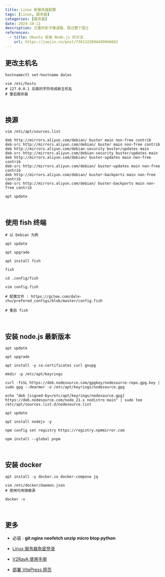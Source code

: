 ```yaml
---
title: Linux 新服务器配置
tags: [Linux, 服务器]
categories: [服务器]
date: 2024-10-11
description: 沉重的影子像道路，穿过整个国土
references:
  - title: Ubuntu 安装 Node.js 的方法
    url: https://juejin.cn/post/7361323894449946662
---
```




## 更改主机名
```shell
hostnamectl set-hostname dales

vim /etc/hosts 
# 127.0.0.1 后面的字符改成新主机名
# 重启服务器
```
<br/>

## 换源

```shell
vim /etc/apt/sources.list 
```

```shell
deb http://mirrors.aliyun.com/debian/ buster main non-free contrib
deb-src http://mirrors.aliyun.com/debian/ buster main non-free contrib
deb http://mirrors.aliyun.com/debian-security buster/updates main
deb-src http://mirrors.aliyun.com/debian-security buster/updates main
deb http://mirrors.aliyun.com/debian/ buster-updates main non-free contrib
deb-src http://mirrors.aliyun.com/debian/ buster-updates main non-free contrib
deb http://mirrors.aliyun.com/debian/ buster-backports main non-free contrib
deb-src http://mirrors.aliyun.com/debian/ buster-backports main non-free contrib
```

```shell
apt update
```


<br/>


## 使用 fish 终端
```shell
# 以 Debian 为例

apt update

apt upgrade

apt install fish

fish

cd .config/fish

vim config.fish

# 配置文件 : https://gitee.com/dale-chu/prefered_configs/blob/master/config.fish 

# 重启 fish

```

<br/>

## 安装 node.js 最新版本

```shell
apt update 
```
```shell
apt upgrade 
```

```shell
apt install -y ca-certificates curl gnupg
```

```shell
mkdir -p /etc/apt/keyrings
```

```shell
curl -fsSL https://deb.nodesource.com/gpgkey/nodesource-repo.gpg.key | sudo gpg --dearmor -o /etc/apt/keyrings/nodesource.gpg
```

```shell
echo "deb [signed-by=/etc/apt/keyrings/nodesource.gpg] https://deb.nodesource.com/node_21.x nodistro main" | sudo tee /etc/apt/sources.list.d/nodesource.list
```

```shell
apt update
```

```shell
apt install nodejs -y
```

```shell
npm config set registry https://registry.npmmirror.com
```

```shell
npm install --global pnpm
```


<br/>

## 安装 docker
```shell
apt install -y docker.io docker-compose jq

vim /etc/docker/daemon.json
# 使用可用镜像源

docker -v
```

<br/>

## 更多
- 必装 : **git nginx neofetch unzip micro btop python**

- [Linux 服务器免密登录](https://docs.dalechu.cn/posts/ssh_configs)

- [V2RayA 使用手册](https://pengtech.net/network/v2rayA_install.html)

- [部署 VitePress 网页 ](https://docs.dalechu.cn/posts/vp_server)

<br/>
<br/>